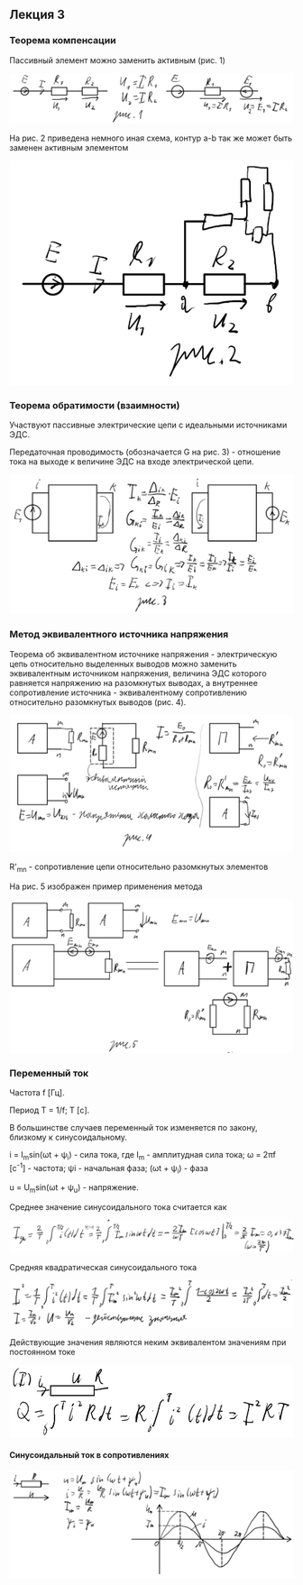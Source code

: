## Лекция 3

### Теорема компенсации

Пассивный элемент можно заменить активным (рис. 1)

<img src=../../source-figures/elec-eng-lect3-fig1.png>

На рис. 2 приведена немного иная схема, контур a-b так же может быть заменен активным элементом

<img src=../../source-figures/elec-eng-lect3-fig2.png>

### Теорема обратимости (взаимности)

Участвуют пассивные электрические цепи с идеальными источниками ЭДС.

Передаточная проводимость (обозначается G на рис. 3) - отношение тока на выходе к величине ЭДС на входе электрической цепи.

<img src=../../source-figures/elec-eng-lect3-fig3.png>

### Метод эквивалентного источника напряжения

Теорема об эквивалентном источнике напряжения - электрическую цепь относительно выделенных выводов можно заменить эквивалентным источником напряжения, величина ЭДС которого равняется напряжению на разомкнутых выводах, а внутреннее сопротивление источника - эквивалентному сопротивлению относительно разомкнутых выводов (рис. 4).

<img src=../../source-figures/elec-eng-lect3-fig4.png>

R'<sub>mn</sub> - сопротивление цепи относительно разомкнутых элементов

На рис. 5 изображен пример применения метода

<img src=../../source-figures/elec-eng-lect3-fig5.png>

### Переменный ток

Частота f \[Гц\].

Период T = 1/f; T \[с\].

В большинстве случаев переменный ток изменяется по закону, близкому к синусоидальному.

i = <a>I<sub>m</sub>sin(&omega;t + &psi;<sub>i</sub>)</a> - сила тока, где I<sub>m</sub> - амплитудная сила тока; ω = 2<a>&pi;</a>f \[с<sup>-1</sup>\] - частота; ψi - начальная фаза; <a>(&omega;t + &psi;<sub>i</sub>)</a> - фаза

u = <a>U<sub>m</sub>sin(&omega;t + &psi;<sub>u</sub>)</a> - напряжение.

Среднее значение синусоидального тока считается как

<img src=../../source-figures/elec-eng-lect3-6.png>

Средняя квадратическая синусоидального тока

<img src=../../source-figures/elec-eng-lect3-7.png>

Действующие значения являются неким эквивалентом значениям при постоянном токе

<img src=../../source-figures/elec-eng-lect3-8.png>

#### Синусоидальный ток в сопротивлениях

<img src=../../source-figures/elec-eng-lect3-9.png>

